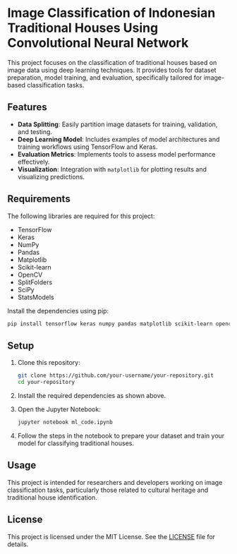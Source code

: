 # Image Classification of Indonesian Traditional Houses Using Convolutional Neural Network

This project focuses on the classification of traditional houses based on image data using deep learning techniques. It provides tools for dataset preparation, model training, and evaluation, specifically tailored for image-based classification tasks.

## Features

- **Data Splitting**: Easily partition image datasets for training, validation, and testing.
- **Deep Learning Model**: Includes examples of model architectures and training workflows using TensorFlow and Keras.
- **Evaluation Metrics**: Implements tools to assess model performance effectively.
- **Visualization**: Integration with `matplotlib` for plotting results and visualizing predictions.

## Requirements

The following libraries are required for this project:

- TensorFlow
- Keras
- NumPy
- Pandas
- Matplotlib
- Scikit-learn
- OpenCV
- SplitFolders
- SciPy
- StatsModels

Install the dependencies using pip:

```bash
pip install tensorflow keras numpy pandas matplotlib scikit-learn opencv-python split-folders scipy statsmodels
```

## Setup

1. Clone this repository:

    ```bash
    git clone https://github.com/your-username/your-repository.git
    cd your-repository
    ```

2. Install the required dependencies as shown above.

3. Open the Jupyter Notebook:

    ```bash
    jupyter notebook ml_code.ipynb
    ```

4. Follow the steps in the notebook to prepare your dataset and train your model for classifying traditional houses.

## Usage

This project is intended for researchers and developers working on image classification tasks, particularly those related to cultural heritage and traditional house identification.

## License

This project is licensed under the MIT License. See the [LICENSE](LICENSE) file for details.
